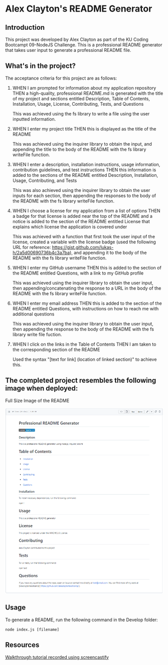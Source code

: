 # Alex Clayton's README Generator

## Introduction
This project was developed by Alex Clayton as part of the KU Coding Bootcampt 09-NodeJS Challenge.  This is a professional README generator that takes user input to generate a professional README file.

## What's in the project?
The acceptance criteria for this project are as follows:

1.  WHEN I am prompted for information about my application repository
    THEN a high-quality, professional README.md is generated with the title of my project and sections entitled Description, Table of Contents, Installation, Usage, License, Contributing, Tests, and Questions

    This was achieved using the fs library to write a file using the user inputted information.

2.  WHEN I enter my project title
    THEN this is displayed as the title of the README

    This was achieved using the inquirer library to obtain the input, and appending the title to the body of the README with the fs library writeFile function.

3.  WHEN I enter a description, installation instructions, usage information, contribution guidelines, and test instructions
    THEN this information is added to the sections of the README entitled Description, Installation, Usage, Contributing, and Tests

    This was also achieved using the inquirer library to obtain the user inputs for each section, then appending the responses to the body of the README with the fs library writeFile function.

4.  WHEN I choose a license for my application from a list of options
    THEN a badge for that license is added near the top of the README and a notice is added to the section of the README entitled License that explains which license the application is covered under

    This was achieved with a function that first took the user input of the license, created a variable with the license badge (used the following URL for reference: https://gist.github.com/lukas-h/2a5d00690736b4c3a7ba), and appending it to the body of the README with the fs library writeFile function.

5.  WHEN I enter my GitHub username
    THEN this is added to the section of the README entitled Questions, with a link to my GitHub profile

    This was achieved using the inquirer library to obtain the user input, then appending/concatenating the response to a URL in the body of the README with the fs library writeFile function.

6.  WHEN I enter my email address
    THEN this is added to the section of the README entitled Questions, with instructions on how to reach me with additional questions

    This was achieved using the inquirer library to obtain the user input, then appending the response to the body of the README with the fs library write file fuction.
    
7.  WHEN I click on the links in the Table of Contents
    THEN I am taken to the corresponding section of the README

    Used the syntax "[text for link] (location of linked section)" to achieve this.



## The completed project resembles the following image when deployed:

Full Size Image of the README

![full size image of README](./Develop/images/README%20Screenshot.PNG)


## Usage

To generate a README, run the following command in the Develop folder:

```
node index.js [filename]
```

## Resources

[Walkthrough tutorial recorded using screencastify](https://drive.google.com/file/d/1dNx0RT9M-Qk_wfjQnKdwJE8qLjTiIORH/view)

